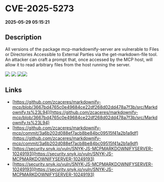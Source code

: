 # CVE-2025-5273

**2025-05-29 05:15:21**

## Description
All versions of the package mcp-markdownify-server are vulnerable to Files or Directories Accessible to External Parties via the get-markdown-file tool. An attacker can craft a prompt that, once accessed by the MCP host, will allow it to read arbitrary files from the host running the server.

![](https://img.shields.io/static/v1?label=Score&message=8.2&color=red)
![](https://img.shields.io/static/v1?label=Severity&message=HIGH&color=red)
![](https://img.shields.io/static/v1?label=CWE&message=Auth&color=green)![](https://img.shields.io/static/v1?label=CWE&message=Auth&color=green)

## Links
- [https://github.com/zcaceres/markdownify-mcp/blob/3667bd4765c0e49684ce22df268d02dd478a7f3b/src/Markdownify.ts%23L94](https://github.com/zcaceres/markdownify-mcp/blob/3667bd4765c0e49684ce22df268d02dd478a7f3b/src/Markdownify.ts%23L94)
- [https://github.com/zcaceres/markdownify-mcp/commit/3a6b202d088ef7acb8be84bc09515f41a2b1a9df](https://github.com/zcaceres/markdownify-mcp/commit/3a6b202d088ef7acb8be84bc09515f41a2b1a9df)
- [https://security.snyk.io/vuln/SNYK-JS-MCPMARKDOWNIFYSERVER-10249193](https://security.snyk.io/vuln/SNYK-JS-MCPMARKDOWNIFYSERVER-10249193)
- [https://security.snyk.io/vuln/SNYK-JS-MCPMARKDOWNIFYSERVER-10249193](https://security.snyk.io/vuln/SNYK-JS-MCPMARKDOWNIFYSERVER-10249193)
